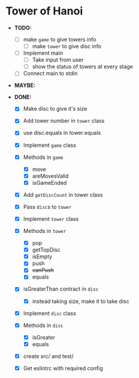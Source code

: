 # Tower of Hanoi

- **TODO:**

  - [ ] make `game` to give towers info 
    - [ ] make `tower` to give disc info
  - [ ] Implement main
    - [ ] Take input from user
    - [ ] show the status of towers at every stage
  - [ ] Connect main to stdin

- **MAYBE:**


- **DONE:**
  - [x] Make disc to give it's size
  - [x] Add tower number in `tower` class
  - [x] use disc.equals in tower.equals
  - [x] Implement `game` class
  - [x] Methods in `game`
    - [x] move
    - [x] areMovesValid
    - [x] isGameEnded
  - [x] Add `getDiscCount` in tower class
  - [x] Pass `disc`s to `tower`
  - [x] Implement `tower` class
  - [x] Methods in `tower`
    - [x] pop
    - [x] getTopDisc
    - [x] isEmpty
    - [x] push
    - [x] ~~canPush~~
    - [x] equals
  - [x] isGreaterThan contract in `disc`
    - [x] instead taking size, make it to take disc
  - [x] Implement `disc` class
  - [x] Methods in `disc`
    - [x] isGreater
    - [x] equals
  - [x] create src/ and test/
  - [x] Get eslintrc with required config

